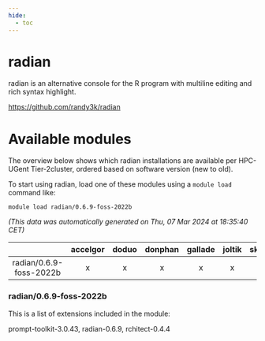 ```yaml
---
hide:
  - toc
---
```


radian
======


radian is an alternative console for the R program with multiline editing and rich syntax highlight.

https://github.com/randy3k/radian
# Available modules


The overview below shows which radian installations are available per HPC-UGent Tier-2cluster, ordered based on software version (new to old).

To start using radian, load one of these modules using a `module load` command like:

```shell
module load radian/0.6.9-foss-2022b
```

*(This data was automatically generated on Thu, 07 Mar 2024 at 18:35:40 CET)*  

| |accelgor|doduo|donphan|gallade|joltik|skitty|
| :---: | :---: | :---: | :---: | :---: | :---: | :---: |
|radian/0.6.9-foss-2022b|x|x|x|x|x|x|


### radian/0.6.9-foss-2022b

This is a list of extensions included in the module:

prompt-toolkit-3.0.43, radian-0.6.9, rchitect-0.4.4